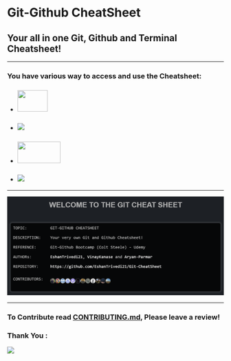 # Git-Github CheatSheet
## Your all in one Git, Github and Terminal Cheatsheet!

---

### You have various way to access and use the Cheatsheet:

+ ### [<img width = 70 height = 50 src="https://img.shields.io/badge/-Website-black">]( https://eshantrivedi21.github.io/Git-CheatSheet)
+ ### [<img width = 70 src="https://img.shields.io/badge/-Text-blue">](Txt/Cheatsheet_TXT.txt)
+ ### [<img width = 100 height = 50 src="https://img.shields.io/badge/-Markdown-green">](Md/Cheatsheet_MD.md ) 
+ ### [<img width = 70 src="https://img.shields.io/badge/-PDF-Green">](Assets/Cheatsheet_MD.pdf)

---

![image](./Assets/display-image.png)

---

### To Contribute read [CONTRIBUTING.md](CONTRIBUTING.md), Please leave a review!
### Thank You :
<a href="https://github.com/EshanTrivedi21/Git-CheatSheet/graphs/contributors">
  <img width="350px" src="https://contrib.rocks/image?repo=EshanTrivedi21/Git-CheatSheet" />
</a>

